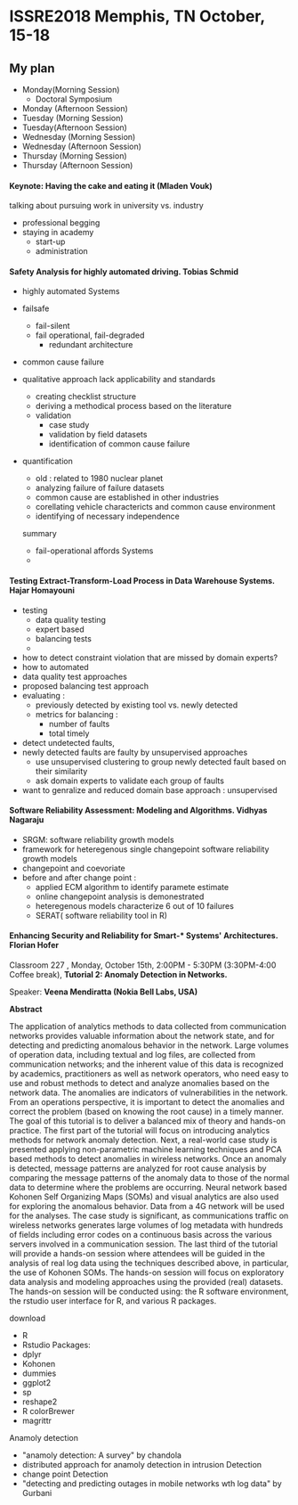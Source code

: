 # ISSRE2018 Memphis, TN October, 15-18
## My plan
 - Monday(Morning Session)
   - Doctoral Symposium  
 - Monday (Afternoon Session)
 - Tuesday (Morning Session)
 - Tuesday(Afternoon Session)
 - Wednesday (Morning Session)
 - Wednesday (Afternoon Session)
 - Thursday (Morning Session)
 - Thursday (Afternoon Session)


#### Keynote: Having the cake and eating it (Mladen Vouk)
talking about pursuing work in university vs. industry
- professional begging
- staying in academy
  - start-up
  - administration

#### Safety Analysis for highly automated driving. Tobias Schmid

- highly automated Systems
- failsafe
   - fail-silent
   - fail operational, fail-degraded
     - redundant architecture
- common cause failure
- qualitative approach lack applicability and standards
  - creating checklist structure
  - deriving a methodical process based on the literature
  - validation
     - case study
     - validation by field datasets
     - identification of common cause failure
- quantification
  - old : related to 1980 nuclear planet
  - analyzing failure of failure datasets
  - common cause are established in other industries
  - corellating vehicle charactericts and common cause environment
  - identifying of necessary independence

  summary

  - fail-operational affords Systems
  -


#### Testing Extract-Transform-Load Process in Data Warehouse Systems. Hajar Homayouni

- testing
  - data quality testing
   - expert based
  - balancing tests
   -
- how to detect constraint violation that are missed by domain experts?
- how to automated
- data quality test approaches
- proposed balancing test approach
- evaluating :
  - previously detected by existing tool vs. newly detected
  - metrics for balancing :
    - number of faults
    - total timely
- detect undetected faults,
- newly detected faults are faulty by unsupervised approaches
   - use unsupervised clustering to group newly detected fault based on their similarity
   - ask domain experts to validate each group of faults
- want to genralize and reduced domain base approach : unsupervised

#### Software Reliability Assessment: Modeling and Algorithms. Vidhyas Nagaraju

- SRGM: software reliability growth models
-  framework for heteregenous single changepoint software reliability growth models
- changepoint and coevoriate
- before and after change point :
  - applied ECM algorithm to identify paramete estimate
  - online changepoint analysis is demonestrated
  - heteregenous models characterize 6 out of 10 failures
  - SERAT( software reliability tool in R)





#### Enhancing Security and Reliability for Smart-* Systems' Architectures. Florian Hofer









Classroom 227 , Monday, October 15th, 2:00PM - 5:30PM (3:30PM-4:00 Coffee break),
**Tutorial 2: Anomaly Detection in Networks.**

Speaker: **Veena Mendiratta (Nokia Bell Labs, USA)**

 **Abstract**

The application of analytics methods to data collected from communication networks provides valuable information about the network state, and for detecting and predicting anomalous behavior in the network. Large volumes of operation data, including textual and log files, are collected from communication networks; and the inherent value of this data is recognized by academics, practitioners as well as network operators, who need easy to use and robust methods to detect and analyze anomalies based on the network data. The anomalies are indicators of vulnerabilities in the network. From an operations perspective, it is important to detect the anomalies and correct the problem (based on knowing the root cause) in a timely manner. The goal of this tutorial is to deliver a balanced mix of theory and hands-on practice. The first part of the tutorial will focus on introducing analytics methods for network anomaly detection. Next, a real-world case study is presented applying non-parametric machine learning techniques and PCA based methods to detect anomalies in wireless networks. Once an anomaly is detected, message patterns are analyzed for root cause analysis by comparing the message patterns of the anomaly data to those of the normal data to determine where the problems are occurring. Neural network based Kohonen Self Organizing Maps (SOMs) and visual analytics are also used for exploring the anomalous behavior. Data from a 4G network will be used for the analyses. The case study is significant, as communications traffic on wireless networks generates large
volumes of log metadata with hundreds of fields including error codes on a continuous basis across the various servers involved in a communication session. The last third of the tutorial will provide a hands-on session where attendees will be guided in the analysis of real log data using the techniques described above, in particular, the use of Kohonen SOMs. The hands-on session will focus on exploratory data analysis and modeling approaches using the provided (real) datasets. The hands-on session will be conducted using: the R software environment, the rstudio user interface for R, and various R packages.

download
 - R
 - Rstudio
 Packages:
  - dplyr
  - Kohonen
  - dummies
  - ggplot2
  - sp
  - reshape2
  - R colorBrewer
  - magrittr

Anamoly detection
 - "anamoly detection: A survey" by chandola
 - distributed approach for anamoly detection in intrusion Detection
 - change point Detection
 - "detecting and predicting outages in mobile networks wth log data" by Gurbani
 
